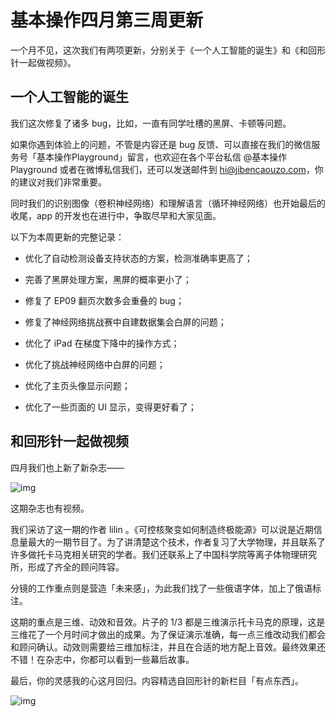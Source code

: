# 基本操作四月第三周更新

一个月不见，这次我们有两项更新，分别关于《一个人工智能的诞生》和《和回形针一起做视频》。



## 一个人工智能的诞生

我们这次修复了诸多 bug，比如，一直有同学吐槽的黑屏、卡顿等问题。

如果你遇到体验上的问题，不管是内容还是 bug 反馈、可以直接在我们的微信服务号「基本操作Playground」留言，也欢迎在各个平台私信 @基本操作Playground 或者在微博私信我们，还可以发送邮件到 hi@jibencaouzo.com，你的建议对我们非常重要。

同时我们的识别图像（卷积神经网络）和理解语言（循环神经网络）也开始最后的收尾，app 的开发也在进行中，争取尽早和大家见面。

以下为本周更新的完整记录：

- 优化了自动检测设备支持状态的方案，检测准确率更高了；
- 完善了黑屏处理方案，黑屏的概率更小了；

- 修复了 EP09 翻页次数多会重叠的 bug；

- 修复了神经网络挑战赛中自建数据集会白屏的问题；

- 优化了 iPad 在梯度下降中的操作方式；

- 优化了挑战神经网络中白屏的问题；

- 优化了主页头像显示问题；

- 优化了一些页面的 UI 显示，变得更好看了；




## 和回形针一起做视频

四月我们也上新了新杂志——

![img](https://i.loli.net/2021/10/04/Y29NtOFCKza8TrZ.png)

这期杂志也有视频。

我们采访了这一期的作者 lilin 。《可控核聚变如何制造终极能源》可以说是近期信息量最大的一期节目了。为了讲清楚这个技术，作者复习了大学物理，并且联系了许多做托卡马克相关研究的学者。我们还联系上了中国科学院等离子体物理研究所，形成了齐全的顾问阵容。

分镜的工作重点则是营造「未来感」，为此我们找了一些俄语字体，加上了俄语标注。

这期的重点是三维、动效和音效。片子的 1/3 都是三维演示托卡马克的原理，这是三维花了一个月时间才做出的成果。为了保证演示准确，每一点三维改动我们都会和顾问确认。动效则需要给三维加标注，并且在合适的地方配上音效。最终效果还不错！在杂志中，你都可以看到一些幕后故事。

最后，你的灵感我的心这月回归。内容精选自回形针的新栏目「有点东西」。

![img](https://i.loli.net/2021/10/03/UxhTufj6sKJ98yv.gif)